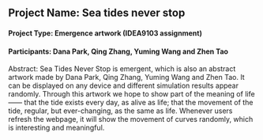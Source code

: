 ## Project Name: Sea tides never stop

#### Project Type: Emergence artwork (IDEA9103 assignment)

#### Participants: Dana Park, Qing Zhang, Yuming Wang and Zhen Tao

Abstract:
Sea Tides Never Stop is emergent, which is also an abstract artwork made by Dana Park, Qing Zhang, Yuming Wang and Zhen Tao. It can be displayed on any device and different simulation results appear randomly. Through this artwork we hope to show part of the meaning of life —— that the tide exists every day, as alive as life; that the movement of the tide, regular, but ever-changing, as the same as life. Whenever users refresh the webpage, it will show the movement of curves randomly, which is interesting and meaningful.
